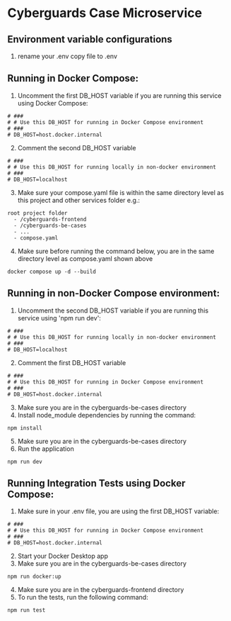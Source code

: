 # Cyberguards Case Microservice

## Environment variable configurations

1. rename your .env copy file to .env

## Running in Docker Compose:

1. Uncomment the first DB_HOST variable if you are running this service using Docker Compose:

```
# ###
# # Use this DB_HOST for running in Docker Compose environment
# ###
# DB_HOST=host.docker.internal
```

2. Comment the second DB_HOST variable

```
# ###
# # Use this DB_HOST for running locally in non-docker environment
# ###
# DB_HOST=localhost
```

3. Make sure your compose.yaml file is within the same directory level as this project and other services folder e.g.:

```
root project folder
  - /cyberguards-frontend
  - /cyberguards-be-cases
  - ...
  - compose.yaml
```

4. Make sure before running the command below, you are in the same directory level as compose.yaml shown above

```
docker compose up -d --build
```

## Running in non-Docker Compose environment:

1. Uncomment the second DB_HOST variable if you are running this service using 'npm run dev':

```
# ###
# # Use this DB_HOST for running locally in non-docker environment
# ###
# DB_HOST=localhost
```

2. Comment the first DB_HOST variable

```
# ###
# # Use this DB_HOST for running in Docker Compose environment
# ###
# DB_HOST=host.docker.internal
```

3. Make sure you are in the cyberguards-be-cases directory
4. Install node_module dependencies by running the command:

```
npm install
```

5. Make sure you are in the cyberguards-be-cases directory
6. Run the application

```
npm run dev
```

## Running Integration Tests using Docker Compose:

1. Make sure in your .env file, you are using the first DB_HOST variable:

```
# ###
# # Use this DB_HOST for running in Docker Compose environment
# ###
# DB_HOST=host.docker.internal
```

2. Start your Docker Desktop app
3. Make sure you are in the cyberguards-be-cases directory

```
npm run docker:up
```

4. Make sure you are in the cyberguards-frontend directory
5. To run the tests, run the following command:

```
npm run test
```
